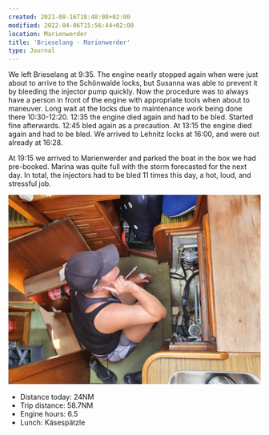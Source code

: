 ```yaml
---
created: 2021-08-16T18:48:08+02:00
modified: 2022-04-06T15:56:44+02:00
location: Marienwerder
title: 'Brieselang - Marienwerder'
type: Journal
---
```


We left Brieselang at 9:35. The engine nearly stopped again when were just about to arrive to the Schönwalde locks, but Susanna was able to prevent it by bleeding the injector pump quickly. Now the procedure was to always have a person in front of the engine with appropriate tools when about to maneuver.
Long wait at the locks due to maintenance work being done there 10:30-12:20.
12:35 the engine died again and had to be bled. Started fine afterwards.
12:45 bled again as a precaution. At 13:15 the engine died again and had to be bled.
We arrived to Lehnitz locks at 16:00, and were out already at 16:28.

At 19:15 we arrived to Marienwerder and parked the boat in the box we had pre-booked. Marina was quite full with the storm forecasted for the next day.
In total, the injectors had to be bled 11 times this day, a hot, loud, and stressful job.

![Machine duty](../2021/81b4b0cda193c27be1d81c783b7a63c9.jpg) 

* Distance today: 24NM
* Trip distance: 58.7NM
* Engine hours: 6.5
* Lunch: Käsespätzle
